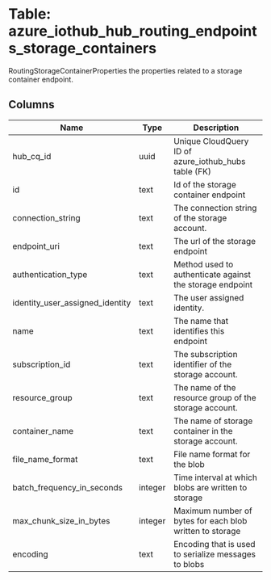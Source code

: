 
# Table: azure_iothub_hub_routing_endpoints_storage_containers
RoutingStorageContainerProperties the properties related to a storage container endpoint.
## Columns
| Name        | Type           | Description  |
| ------------- | ------------- | -----  |
|hub_cq_id|uuid|Unique CloudQuery ID of azure_iothub_hubs table (FK)|
|id|text|Id of the storage container endpoint|
|connection_string|text|The connection string of the storage account.|
|endpoint_uri|text|The url of the storage endpoint|
|authentication_type|text|Method used to authenticate against the storage endpoint|
|identity_user_assigned_identity|text|The user assigned identity.|
|name|text|The name that identifies this endpoint|
|subscription_id|text|The subscription identifier of the storage account.|
|resource_group|text|The name of the resource group of the storage account.|
|container_name|text|The name of storage container in the storage account.|
|file_name_format|text|File name format for the blob|
|batch_frequency_in_seconds|integer|Time interval at which blobs are written to storage|
|max_chunk_size_in_bytes|integer|Maximum number of bytes for each blob written to storage|
|encoding|text|Encoding that is used to serialize messages to blobs|
